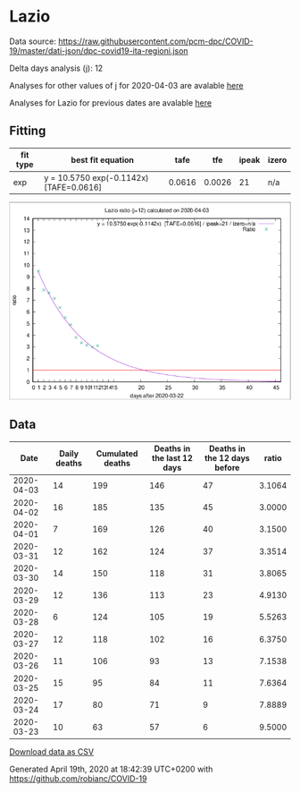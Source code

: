 # Lazio

Data source: https://raw.githubusercontent.com/pcm-dpc/COVID-19/master/dati-json/dpc-covid19-ita-regioni.json

Delta days analysis (j): 12

Analyses for other values of j for 2020-04-03 are avalable [here](../2020-04-03/README.md)

Analyses for Lazio for previous dates are avalable [here](../README.md)

## Fitting 
|fit type|best fit equation|tafe|tfe|ipeak|izero|
|-------|-----|--------|------|---|---|
|exp|y = 10.5750 exp(-0.1142x)  [TAFE=0.0616]|0.0616|0.0026|21|n/a|

![Plot](COVID-19_lazio_j12_2020-04-03.png)

## Data
|Date|Daily deaths|Cumulated deaths|Deaths in the last 12 days|Deaths in the 12 days before|ratio|
|----|----------|-----------|-------|--------------------|-----|
|2020-04-03|14|199|146|47|3.1064|
|2020-04-02|16|185|135|45|3.0000|
|2020-04-01|7|169|126|40|3.1500|
|2020-03-31|12|162|124|37|3.3514|
|2020-03-30|14|150|118|31|3.8065|
|2020-03-29|12|136|113|23|4.9130|
|2020-03-28|6|124|105|19|5.5263|
|2020-03-27|12|118|102|16|6.3750|
|2020-03-26|11|106|93|13|7.1538|
|2020-03-25|15|95|84|11|7.6364|
|2020-03-24|17|80|71|9|7.8889|
|2020-03-23|10|63|57|6|9.5000|

[Download data as CSV](COVID-19_lazio_j12_2020-04-03.csv)

Generated April 19th, 2020 at 18:42:39 UTC+0200 with https://github.com/robianc/COVID-19
